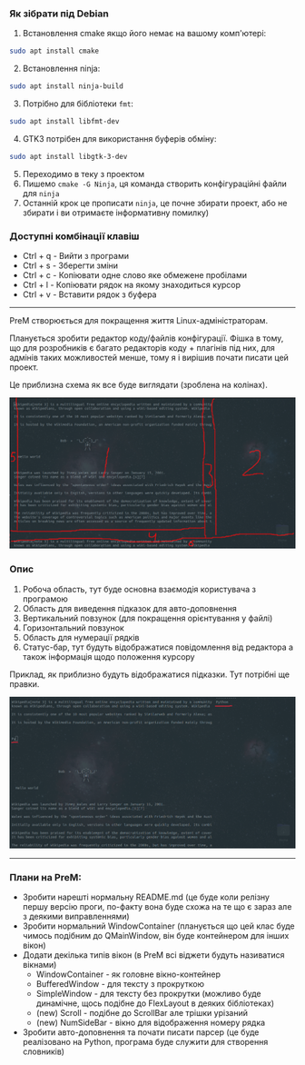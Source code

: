 
### Як зібрати під Debian

1) Встановлення cmake якщо його немає на вашому комп'ютері:
```bash
sudo apt install cmake
```
2) Встановлення ninja:
```bash
sudo apt install ninja-build
```
3) Потрібно для бібліотеки `fmt`:
```bash
sudo apt install libfmt-dev
```
4) GTK3 потрібен для використання буферів обміну:
```bash
sudo apt install libgtk-3-dev
```
5) Переходимо в теку з проектом
6) Пишемо `cmake -G Ninja`, ця команда створить конфігураційні файли для `ninja`
7) Останній крок це прописати `ninja`, це почне збирати проект, або не збирати і ви отримаєте інформативну помилку)


### Доступні комбінації клавіш
* Ctrl + q - Вийти з програми
* Ctrl + s - Зберегти зміни
* Ctrl + c - Копіювати одне слово яке обмежене пробілами
* Ctrl + l - Копіювати рядок на якому знаходиться курсор
* Ctrl + v - Вставити рядок з буфера



<hr>

PreM створюється для покращення життя Linux-адміністраторам.

Планується зробити редактор коду/файлів конфігурації. Фішка в тому, що для розробників є багато редакторів коду + плагінів під них, для адмінів таких можливостей менше, тому я і вирішив почати писати цей проект.


Це приблизна схема як все буде виглядати (зроблена на колінах).

![](images/editor/scheme.png)
<br>

### Опис
1. Робоча область, тут буде основна взаємодія користувача з програмою
2. Область для виведення підказок для авто-доповнення
3. Вертикальний повзунок (для покращення орієнтування у файлі)
4. Горизонтальний повзунок
5. Область для нумерації рядків
6. Статус-бар, тут будуть відображатися повідомлення від редактора а також інформація щодо положення курсору



Приклад, як приблизно будуть відображатися підказки. Тут потрібні ще правки.

![](images/editor/trie.png)
<br>


<hr>

### Плани на PreM:
* Зробити нарешті нормальну README.md (це буде коли релізну першу версію проги, по-факту вона буде схожа на те що є зараз але з деякими виправленнями)
* Зробити нормальний WindowContainer (планується що цей клас буде чимось подібним до QMainWindow, він буде контейнером для інших вікон)
* Додати декілька типів вікон (в PreM всі віджети будуть називатися вікнами)
    * WindowContainer - як головне вікно-контейнер
    * BufferedWindow - для тексту з прокруткою
    * SimpleWindow - для тексту без прокрутки (можливо буде динамічне, щось подібне до FlexLayout в деяких бібліотеках)
    * (new) Scroll - подібне до ScrollBar але трішки урізаний
    * (new) NumSideBar - вікно для відображення номеру рядка
* Зробити авто-доповнення та почати писати парсер (це буде реалізовано на Python, програма буде служити для створення словників)
